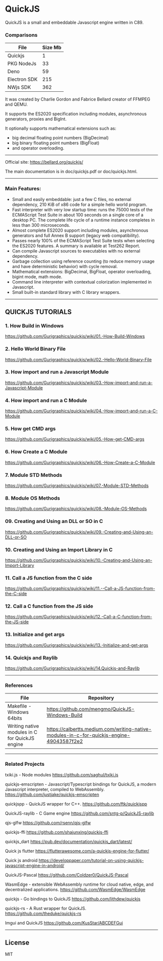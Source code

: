 # QuickJS

QuickJS is a small and embeddable Javascript engine written in C89. 

### Comparisons
| File |  Size Mb |
| ------ | ------ |
| Quickjs| 1 |
| PKG NodeJs  | 33 |
| Deno     | 59 |
| Electron SDK     | 215 |
| NWjs SDK     | 362 |


It was created by Charlie Gordon and Fabrice Bellard creator of FFMPEG and QEMU.

It supports the ES2020 specification including modules, asynchronous generators, proxies and BigInt.

It optionally supports mathematical extensions such as:
- big decimal floating point numbers (BigDecimal)
- big binary floating point numbers (BigFloat) 
- and operator overloading.

-----------

Official site: https://bellard.org/quickjs/

The main documentation is in doc/quickjs.pdf or doc/quickjs.html.

-----------
### Main Features:

- Small and easily embeddable: just a few C files, no external dependency, 210 KiB of x86 code for a simple hello world program.
- Fast interpreter with very low startup time: runs the 75000 tests of the ECMAScript Test Suite in about 100 seconds on a single core of a desktop PC. The complete life cycle of a runtime instance completes in less than 300 microseconds.
- Almost complete ES2020 support including modules, asynchronous generators and full Annex B support (legacy web compatibility).
- Passes nearly 100% of the ECMAScript Test Suite tests when selecting the ES2020 features. A summary is available at Test262 Report.
- Can compile Javascript sources to executables with no external dependency.
- Garbage collection using reference counting (to reduce memory usage and have deterministic behavior) with cycle removal.
- Mathematical extensions: BigDecimal, BigFloat, operator overloading, bigint mode, math mode.
- Command line interpreter with contextual colorization implemented in Javascript.
- Small built-in standard library with C library wrappers.


-----------

## QUICKJS TUTORIALS
 
### 1. How Build in Windows
https://github.com/Gurigraphics/quickjs/wiki/01.-How-Build-Windows

### 2. Hello World Binary File
https://github.com/Gurigraphics/quickjs/wiki/02.-Hello-World-Binary-File

### 3. How import and run a Javascript Module
https://github.com/Gurigraphics/quickjs/wiki/03.-How-import-and-run-a-Javascript-Module

### 4. How import and run a C Module
https://github.com/Gurigraphics/quickjs/wiki/04.-How-import-and-run-a-C-Module

### 5. How get CMD args
https://github.com/Gurigraphics/quickjs/wiki/05.-How-get-CMD-args

### 6. How Create a C Module
https://github.com/Gurigraphics/quickjs/wiki/06.-How-Create-a-C-Module

### 7. Module STD Methods
https://github.com/Gurigraphics/quickjs/wiki/07.-Module-STD-Methods

### 8. Module OS Methods
https://github.com/Gurigraphics/quickjs/wiki/08.-Module-OS-Methods

### 09. Creating and Using an DLL or SO in C
https://github.com/Gurigraphics/quickjs/wiki/09.-Creating-and-Using-an-DLL-or-SO

### 10. Creating and Using an Import Library in C
https://github.com/Gurigraphics/quickjs/wiki/10.-Creating-and-Using-an-Import-Library

### 11. Call a JS function from the C side
https://github.com/Gurigraphics/quickjs/wiki/11.--Call-a-JS-function-from-the-C-side

### 12. Call a C function from the JS side
https://github.com/Gurigraphics/quickjs/wiki/12.-Call-a-C-function-from-the-JS-side

### 13. Initialize and get args
https://github.com/Gurigraphics/quickjs/wiki/13.-Initialize-and-get-args

### 14. Quickjs and Raylib
https://github.com/Gurigraphics/quickjs/wiki/14.Quickjs-and-Raylib
 
-----------

### References
| File |  Repository |
| ------ | ------ |
| Makefile - Windows 64bits | https://github.com/mengmo/QuickJS-Windows-Build |
| Writing native modules in C for QuickJS engine | https://calbertts.medium.com/writing-native-modules-in-c-for-quickjs-engine-49043587f2e2 |


-----------

### Related Projects

txiki.js - Node modules
https://github.com/saghul/txiki.js

quickjs-emscripten - Javascript/Typescript bindings for QuickJS, a modern Javascript interpreter, compiled to WebAssembly.
https://github.com/justjake/quickjs-emscripten

quickjspp - QuickJS wrapper for C++.
https://github.com/ftk/quickjspp

QuickJS-raylib - C Game engine
https://github.com/sntg-p/QuickJS-raylib

qjs-glfw
https://github.com/rsenn/qjs-glfw

quickjs-ffi
https://github.com/shajunxing/quickjs-ffi

quickjs_dart
https://pub.dev/documentation/quickjs_dart/latest/

Quick js flutter
https://flutterawesome.com/a-quickjs-engine-for-flutter/

Quick js android
https://developpaper.com/tutorial-on-using-quickjs-javascript-engine-in-android/

QuickJS-Pascal
https://github.com/Coldzer0/QuickJS-Pascal

WasmEdge - extensible WebAssembly runtime for cloud native, edge, and decentralized applications.
https://github.com/WasmEdge/WasmEdge

quickjs - Go bindings to QuickJS 
https://github.com/lithdew/quickjs

quickjs-rs - A Rust wrapper for QuickJS.
https://github.com/theduke/quickjs-rs

Imgui and QuickJS
https://github.com/KusStar/ABCDEFGui


-----------

## License
MIT



